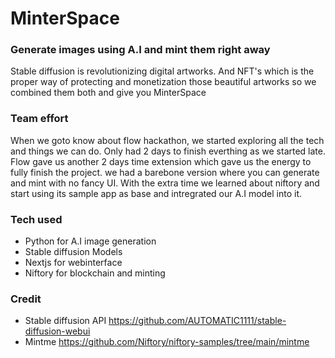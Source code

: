 # MinterSpace

### Generate images using A.I and mint them right away

Stable diffusion is revolutionizing digital artworks. And NFT's which is the proper way of protecting and monetization those beautiful artworks so we combined them both and give you MinterSpace

### Team effort

When we goto know about flow hackathon, we started exploring all the tech and things we can do. Only had 2 days to finish everthing as we started late. Flow gave us another 2 days time extension which gave us the energy to fully finish the project. we had a barebone version where you can generate and mint with no fancy UI. With the extra time we learned about niftory and start using its sample app as base and intregrated our A.I model into it. 

### Tech used
- Python for A.I image generation
- Stable diffusion Models
- Nextjs for webinterface
- Niftory for blockchain and minting

### Credit
- Stable diffusion API https://github.com/AUTOMATIC1111/stable-diffusion-webui 
- Mintme https://github.com/Niftory/niftory-samples/tree/main/mintme
